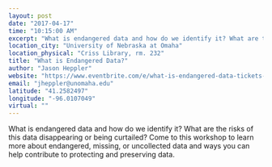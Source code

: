 ```yaml
---
layout: post
date: "2017-04-17"
time: "10:15:00 AM"
excerpt: "What is endangered data and how do we identify it? What are the risks of this data disappearing or being curtailed? Come to this workshop to..."
location_city: "University of Nebraska at Omaha"
location_physical: "Criss Library, rm. 232"
title: "What is Endangered Data?"
author: "Jason Heppler"
website: "https://www.eventbrite.com/e/what-is-endangered-data-tickets-33012986732"
email: "jheppler@unomaha.edu"
latitude: "41.2582497"
longitude: "-96.0107049"
virtual: ""
---
```


What is endangered data and how do we identify it? What are the risks of this data disappearing or being curtailed? Come to this workshop to learn more about endangered, missing, or uncollected data and ways you can help contribute to protecting and preserving data.
